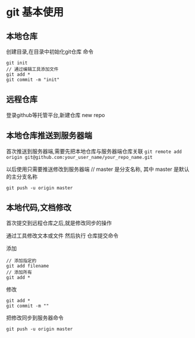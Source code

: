 # git 基本使用

## 本地仓库
创建目录,在目录中初始化git仓库
命令
```
git init
// 通过编辑工具添加文件
git add *
git commit -m "init"
```

## 远程仓库
登录github等托管平台,新建仓库
new repo

## 本地仓库推送到服务器端
首次推送到服务器端,需要先把本地仓库与服务器端仓库关联
`git remote add origin git@github.com:your_user_name/your_repo_name.git`

以后使用只需要推送修改到服务器端
// master 是分支名称, 其中 master 是默认的主分支名称
```
git push -u origin master
```


## 本地代码,文档修改
首次提交到远程仓库之后,就是修改同步的操作

通过工具修改文本或文件
然后执行 仓库提交命令

添加
```
// 添加指定的
git add filename
// 添加所有
git add *
```

修改
```
git add *
git commit -m ""
```

把修改同步到服务器命令

```
git push -u origin master
```
